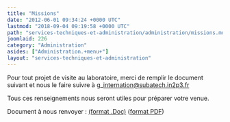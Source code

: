 ```yaml
---
title: "Missions"
date: "2012-06-01 09:34:24 +0000 UTC"
lastmod: "2018-09-04 09:19:58 +0000 UTC"
path: "services-techniques-et-administration/administration/missions.md"
joomlaid: 226
category: "Administration"
asides: ["Administration.+menu+"]
layout: "services-techniques-et-administration"
---
```

Pour tout projet de visite au laboratoire, merci de remplir le document suivant et nous le faire suivre à g\_internation@subatech.in2p3.fr

Tous ces renseignements nous seront utiles pour préparer votre venue.

Document à nous renvoyer : [(format .Doc)](images/Administration/Fiche_de_renseignements_2018.docx.doc) ([format PDF](doc/Fiche_de_renseignements_2018.pdf))
